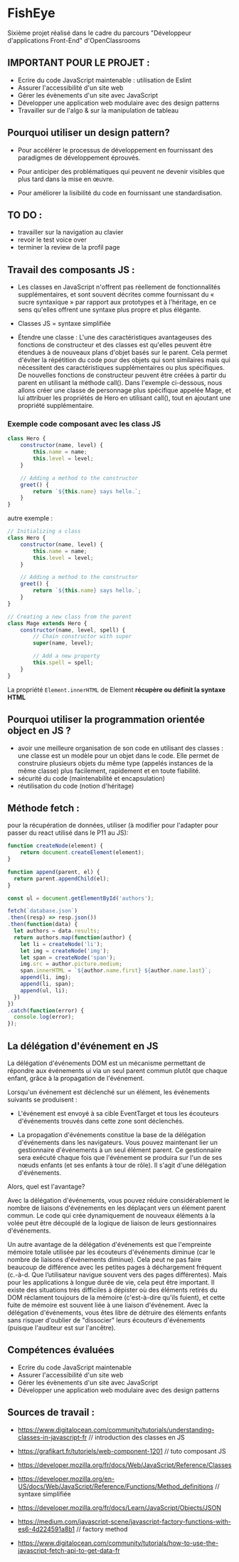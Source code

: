 # FishEye

Sixième projet réalisé dans le cadre du parcours "Développeur d'applications Front-End" d'OpenClassrooms

## IMPORTANT POUR LE PROJET : 

- Ecrire du code JavaScript maintenable : utilisation de Eslint
- Assurer l'accessibilité d'un site web
- Gérer les évènements d'un site avec JavaScript
- Développer une application web modulaire avec des design patterns
- Travailler sur de l'algo & sur la manipulation de tableau


## Pourquoi utiliser un design pattern?
- Pour accélérer le processus de développement en fournissant des paradigmes de développement éprouvés.

- Pour anticiper des problématiques qui peuvent ne devenir visibles que plus tard dans la mise en œuvre.

- Pour améliorer la lisibilité du code en fournissant une standardisation.


## TO DO :
- travailler sur la navigation au clavier
- revoir le test voice over
- terminer la review de la profil page


## Travail des composants JS : 

- Les classes en JavaScript n'offrent pas réellement de fonctionnalités supplémentaires, et sont souvent décrites comme fournissant du « sucre syntaxique » par rapport aux prototypes et à l'héritage, en ce sens qu'elles offrent une syntaxe plus propre et plus élégante.

- Classes JS =  syntaxe simplifiée

- Étendre une classe : L'une des caractéristiques avantageuses des fonctions de constructeur et des classes est qu'elles peuvent être étendues à de nouveaux plans d'objet basés sur le parent. Cela permet d'éviter la répétition du code pour des objets qui sont similaires mais qui nécessitent des caractéristiques supplémentaires ou plus spécifiques. De nouvelles fonctions de constructeur peuvent être créées à partir du parent en utilisant la méthode call(). Dans l'exemple ci-dessous, nous allons créer une classe de personnage plus spécifique appelée Mage, et lui attribuer les propriétés de Hero en utilisant call(), tout en ajoutant une propriété supplémentaire.

### Exemple code composant avec les class JS 

```js
class Hero {
    constructor(name, level) {
        this.name = name;
        this.level = level;
    }

    // Adding a method to the constructor
    greet() {
        return `${this.name} says hello.`;
    }
}
```

autre exemple : 

```js
// Initializing a class
class Hero {
    constructor(name, level) {
        this.name = name;
        this.level = level;
    }

    // Adding a method to the constructor
    greet() {
        return `${this.name} says hello.`;
    }
}

// Creating a new class from the parent
class Mage extends Hero {
    constructor(name, level, spell) {
        // Chain constructor with super
        super(name, level);

        // Add a new property
        this.spell = spell;
    }
}
```


La propriété `Element.innerHTML` de Element **récupère ou définit la syntaxe HTML**


## Pourquoi utiliser la programmation orientée object en JS ? 

- avoir une meilleure organisation de son code en utilisant des classes : une classe est un modèle pour un objet dans le code. Elle permet de construire plusieurs objets du même type (appelés instances de la même classe) plus facilement, rapidement et en toute fiabilité.
- sécurité du code (maintenabilité et encapsulation)
- réutilisation du code (notion d'héritage)



## Méthode fetch : 

pour la récupération de données, utiliser (à modifier pour l'adapter pour passer du react utilisé dans le P11 au JS): 
```js
function createNode(element) {
    return document.createElement(element);
}

function append(parent, el) {
  return parent.appendChild(el);
}

const ul = document.getElementById('authors');

fetch(`database.json`)
.then((resp) => resp.json())
.then(function(data) {
  let authors = data.results;
  return authors.map(function(author) {
    let li = createNode('li');
    let img = createNode('img');
    let span = createNode('span');
    img.src = author.picture.medium;
    span.innerHTML = `${author.name.first} ${author.name.last}`;
    append(li, img);
    append(li, span);
    append(ul, li);
  })
})
.catch(function(error) {
  console.log(error);
});
```

## La délégation d'événement en JS 

La délégation d'événements DOM est un mécanisme permettant de répondre aux événements ui via un seul parent commun plutôt que chaque enfant, grâce à la propagation de l'événement.

Lorsqu'un événement est déclenché sur un élément, les événements suivants se produisent :

- L'événement est envoyé à sa cible EventTarget et tous les écouteurs d'événements trouvés dans cette zone sont déclenchés. 

- La propagation d'événements constitue la base de la délégation d'événements dans les navigateurs. Vous pouvez maintenant lier un gestionnaire d'événements à un seul élément parent. Ce gestionnaire sera exécuté chaque fois que l'événement se produira sur l'un de ses nœuds enfants (et ses enfants à tour de rôle). Il s'agit d'une délégation d'événements. 


Alors, quel est l'avantage?

Avec la délégation d'événements, vous pouvez réduire considérablement le nombre de liaisons d'événements en les déplaçant vers un élément parent commun. Le code qui crée dynamiquement de nouveaux éléments à la volée peut être découplé de la logique de liaison de leurs gestionnaires d'événements.

Un autre avantage de la délégation d'événements est que l'empreinte mémoire totale utilisée par les écouteurs d'événements diminue (car le nombre de liaisons d'événements diminue). Cela peut ne pas faire beaucoup de différence avec les petites pages à déchargement fréquent (c.-à-d. Que l’utilisateur navigue souvent vers des pages différentes). Mais pour les applications à longue durée de vie, cela peut être important. Il existe des situations très difficiles à dépister où des éléments retirés du DOM réclament toujours de la mémoire (c'est-à-dire qu'ils fuient), et cette fuite de mémoire est souvent liée à une liaison d'événement. Avec la délégation d'événements, vous êtes libre de détruire des éléments enfants sans risquer d'oublier de "dissocier" leurs écouteurs d'événements (puisque l'auditeur est sur l'ancêtre). 


## Compétences évaluées

- Ecrire du code JavaScript maintenable
- Assurer l'accessibilité d'un site web
- Gérer les évènements d'un site avec JavaScript
- Développer une application web modulaire avec des design patterns

## Sources de travail : 

- https://www.digitalocean.com/community/tutorials/understanding-classes-in-javascript-fr // introduction des classes en JS

- https://grafikart.fr/tutoriels/web-component-1201 // tuto composant JS

- https://developer.mozilla.org/fr/docs/Web/JavaScript/Reference/Classes

- https://developer.mozilla.org/en-US/docs/Web/JavaScript/Reference/Functions/Method_definitions // syntaxe simplifiée

- https://developer.mozilla.org/fr/docs/Learn/JavaScript/Objects/JSON 

- https://medium.com/javascript-scene/javascript-factory-functions-with-es6-4d224591a8b1 // factory method

- https://www.digitalocean.com/community/tutorials/how-to-use-the-javascript-fetch-api-to-get-data-fr
